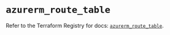 # `azurerm_route_table`

Refer to the Terraform Registry for docs: [`azurerm_route_table`](https://registry.terraform.io/providers/hashicorp/azurerm/4.36.0/docs/resources/route_table).
